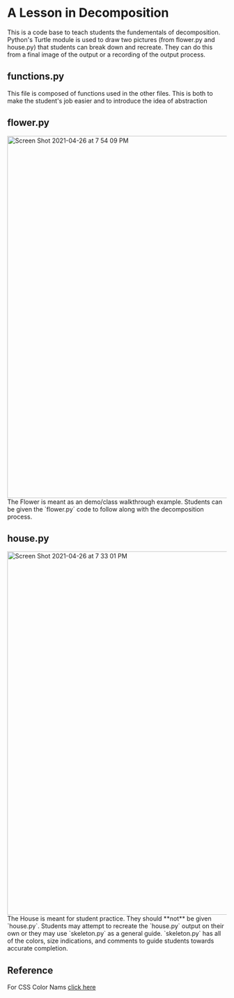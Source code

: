 # A Lesson in Decomposition
This is a code base to teach students the fundementals of decomposition. Python's Turtle module is used to draw two pictures (from flower.py and house.py) that students can break down and recreate. They can do this from a final image of the output or a recording of the output process.

## functions.py
This file is composed of functions used in the other files. This is both to make the student's job easier and to introduce the idea of abstraction

## flower.py
<img width="829" alt="Screen Shot 2021-04-26 at 7 54 09 PM" src="https://user-images.githubusercontent.com/22852389/116165128-2b4c7380-a6c9-11eb-8625-53cc59ded045.png">
The Flower is meant as an demo/class walkthrough example. Students can be given the `flower.py` code to follow along with the decomposition process. 

## house.py
<img width="832" alt="Screen Shot 2021-04-26 at 7 33 01 PM" src="https://user-images.githubusercontent.com/22852389/116165469-f1c83800-a6c9-11eb-94f7-95089b470c96.png">
The House is meant for student practice. They should **not** be given `house.py`. Students may attempt to recreate the `house.py` output on their own or they may use `skeleton.py` as a general guide. `skeleton.py` has all of the colors, size indications, and comments to guide students towards accurate completion.

## Reference
For CSS Color Nams [click here](http://davidbau.com/colors/)
